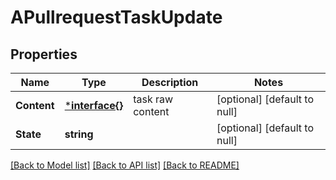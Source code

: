 # APullrequestTaskUpdate

## Properties
Name | Type | Description | Notes
------------ | ------------- | ------------- | -------------
**Content** | [***interface{}**](interface{}.md) | task raw content | [optional] [default to null]
**State** | **string** |  | [optional] [default to null]

[[Back to Model list]](../README.md#documentation-for-models) [[Back to API list]](../README.md#documentation-for-api-endpoints) [[Back to README]](../README.md)

